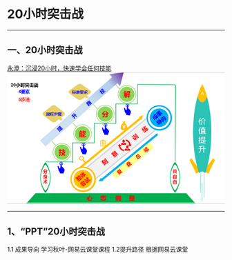 # 20小时突击战
**********


## 一、20小时突击战

[永澄：沉浸20小时，快速学会任何技能](https://mp.weixin.qq.com/s/9POtlnof4xXhe-o6qItJrQ)
![](./_image/微信截图_20170715144939.png)
****
## 1、“PPT”20小时突击战
1.1 成果导向
学习秋叶-网易云课堂课程
1.2提升路径
根据网易云课堂





